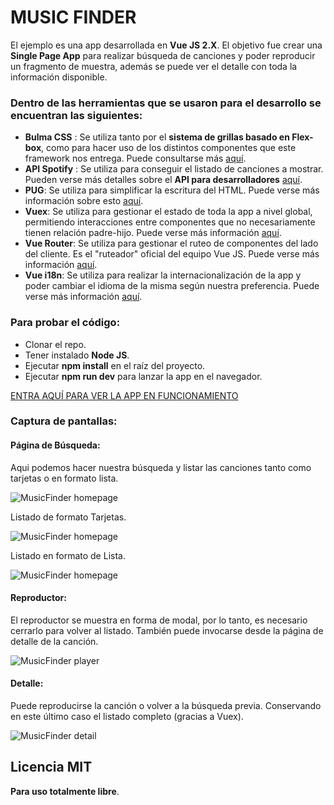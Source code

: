 # MUSIC FINDER

El ejemplo es una app desarrollada en **Vue JS 2.X**. El objetivo fue crear una **Single Page App** para realizar búsqueda de canciones y poder reproducir un fragmento de muestra, además se puede ver el detalle con toda la información disponible.

### Dentro de las herramientas que se usaron para el desarrollo se encuentran las siguientes:

* **Bulma CSS** : Se utiliza tanto por el **sistema de grillas basado en Flex-box**, como para hacer uso de los distintos componentes que este framework nos entrega. Puede consultarse más [aquí](https://bulma.io).
* **API Spotify** : Se utiliza para conseguir el listado de canciones a mostrar. Pueden verse más detalles sobre el **API para desarrolladores** [aquí](https://developer.spotify.com/).
* **PUG**: Se utiliza para simplificar la escritura del HTML. Puede verse más información sobre esto [aquí](https://pugjs.org/api/getting-started.html).
* **Vuex**: Se utiliza para gestionar el estado de toda la app a nivel global, permitiendo interacciones entre componentes que no necesariamente tienen relación padre-hijo. Puede verse más información [aquí](https://vuex.vuejs.org).
* **Vue Router**: Se utiliza para gestionar el ruteo de componentes del lado del cliente. Es el "ruteador" oficial del equipo Vue JS. Puede verse más información [aquí](https://router.vuejs.org).
* **Vue i18n**: Se utiliza para realizar la internacionalización de la app y poder cambiar el idioma de la misma según nuestra preferencia. Puede verse más información [aquí](https://www.npmjs.com/package/vue-i18n).


### Para probar el código:

* Clonar el repo.
* Tener instalado **Node JS**.
* Ejecutar **npm install** en el raíz del proyecto.
* Ejecutar **npm run dev** para lanzar la app en el navegador.

[ENTRA AQUÍ PARA VER LA APP EN FUNCIONAMIENTO](https://alanlapierre.github.io/music-finder/)

### Captura de pantallas:

#### Página de Búsqueda:

Aqui podemos hacer nuestra búsqueda y listar las canciones tanto como tarjetas o en formato lista. 

![MusicFinder homepage](https://github.com/alanlapierre/artist-finder/tree/master/src/assets/readme/readme1.png)


Listado de formato Tarjetas.

![MusicFinder homepage](https://github.com/alanlapierre/artist-finder/tree/master/src/assets/readme/readme2.png)

Listado en formato de Lista.

![MusicFinder homepage](https://github.com/alanlapierre/artist-finder/tree/master/src/assets/readme/readme2.1.png)


#### Reproductor:

El reproductor se muestra en forma de modal, por lo tanto, es necesario cerrarlo para volver al listado. También puede invocarse desde la página de detalle de la canción.  

![MusicFinder player](https://github.com/alanlapierre/artist-finder/tree/master/src/assets/readme/readme3.png)


#### Detalle:

Puede reproducirse la canción o volver a la búsqueda previa. Conservando en este último caso el listado completo (gracias a Vuex).

![MusicFinder detail](https://github.com/alanlapierre/artist-finder/tree/master/src/assets/readme/readme4.png)


Licencia MIT
----
**Para uso totalmente libre**.


